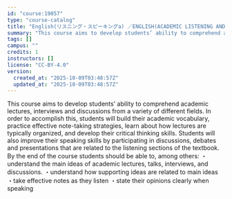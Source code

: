 ```yaml
---
id: "course:19057"
type: "course-catalog"
title: "English(リスニング・スピーキングa) ／ENGLISH(ACADEMIC LISTENING AND SPEAKING STRATEGIES A)"
summary: "This course aims to develop students’ ability to comprehend academic lectures, interviews and discussions from a variety…"
tags: []
campus: ""
credits: 1
instructors: []
license: "CC-BY-4.0"
version:
  created_at: "2025-10-09T03:48:57Z"
  updated_at: "2025-10-09T03:48:57Z"
---
```

This course aims to develop students’ ability to comprehend academic lectures, interviews and discussions from a variety of different fields. In order to accomplish this, students will build their academic vocabulary, practice effective note-taking strategies, learn about how lectures are typically organized, and develop their critical thinking skills. Students will also improve their speaking skills by participating in discussions, debates and presentations that are related to the listening sections of the textbook. By the end of the course students should be able to, among others: ・understand the main ideas of academic lectures, talks, interviews, and discussions. ・understand how supporting ideas are related to main ideas ・take effective notes as they listen ・state their opinions clearly when speaking
